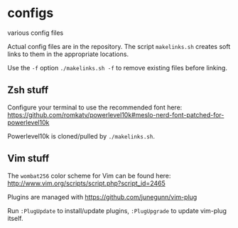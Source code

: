 # configs
various config files

Actual config files are in the repository. The script `makelinks.sh` creates
soft links to them in the appropriate locations.

Use the `-f` option `./makelinks.sh -f` to remove existing files before
linking.

## Zsh stuff

Configure your terminal to use the recommended font here:
https://github.com/romkatv/powerlevel10k#meslo-nerd-font-patched-for-powerlevel10k

Powerlevel10k is cloned/pulled by `./makelinks.sh`.

## Vim stuff

The `wombat256` color scheme for Vim can be found here:
http://www.vim.org/scripts/script.php?script_id=2465

Plugins are managed with https://github.com/junegunn/vim-plug

Run `:PlugUpdate` to install/update plugins, `:PlugUpgrade` to update vim-plug
itself.
